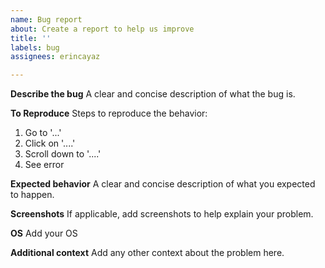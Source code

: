 ```yaml
---
name: Bug report
about: Create a report to help us improve
title: ''
labels: bug
assignees: erincayaz

---
```


**Describe the bug**
A clear and concise description of what the bug is.

**To Reproduce**
Steps to reproduce the behavior:
1. Go to '...'
2. Click on '....'
3. Scroll down to '....'
4. See error

**Expected behavior**
A clear and concise description of what you expected to happen.

**Screenshots**
If applicable, add screenshots to help explain your problem.

**OS**
Add your OS

**Additional context**
Add any other context about the problem here.
